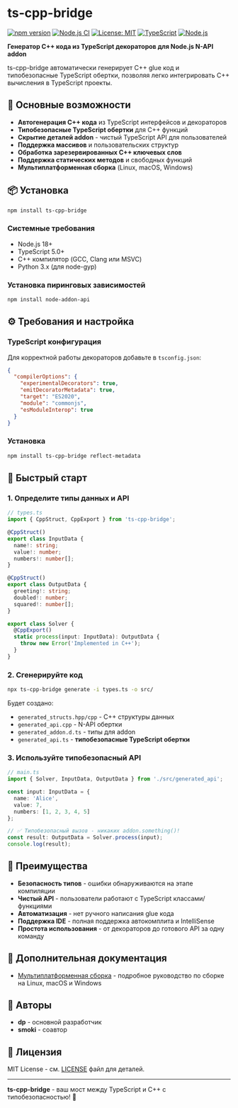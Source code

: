 # ts-cpp-bridge

[![npm version](https://badge.fury.io/js/ts-cpp-bridge.svg)](https://badge.fury.io/js/ts-cpp-bridge)
[![Node.js CI](https://github.com/ClassicDP/ts-cpp-bridge/workflows/Node.js%20CI/badge.svg)](https://github.com/ClassicDP/ts-cpp-bridge/actions)
[![License: MIT](https://img.shields.io/badge/License-MIT-yellow.svg)](https://opensource.org/licenses/MIT)
[![TypeScript](https://img.shields.io/badge/TypeScript-5.7+-blue.svg)](https://www.typescriptlang.org/)
[![Node.js](https://img.shields.io/badge/Node.js-18+-green.svg)](https://nodejs.org/)

**Генератор C++ кода из TypeScript декораторов для Node.js N-API addon**

ts-cpp-bridge автоматически генерирует C++ glue код и типобезопасные TypeScript обертки, позволяя легко интегрировать C++ вычисления в TypeScript проекты.

## 🚀 Основные возможности

- **Автогенерация C++ кода** из TypeScript интерфейсов и декораторов
- **Типобезопасные TypeScript обертки** для C++ функций
- **Скрытие деталей addon** - чистый TypeScript API для пользователей
- **Поддержка массивов** и пользовательских структур
- **Обработка зарезервированных C++ ключевых слов**
- **Поддержка статических методов** и свободных функций
- **Мультиплатформенная сборка** (Linux, macOS, Windows)

## 📦 Установка

```bash
npm install ts-cpp-bridge
```

### Системные требования

- Node.js 18+
- TypeScript 5.0+
- C++ компилятор (GCC, Clang или MSVC)
- Python 3.x (для node-gyp)

### Установка пиринговых зависимостей

```bash
npm install node-addon-api
```

## ⚙️ Требования и настройка

### TypeScript конфигурация

Для корректной работы декораторов добавьте в `tsconfig.json`:

```json
{
  "compilerOptions": {
    "experimentalDecorators": true,
    "emitDecoratorMetadata": true,
    "target": "ES2020",
    "module": "commonjs",
    "esModuleInterop": true
  }
}
```

### Установка

```bash
npm install ts-cpp-bridge reflect-metadata
```

## 🎯 Быстрый старт

### 1. Определите типы данных и API

```typescript
// types.ts
import { CppStruct, CppExport } from 'ts-cpp-bridge';

@CppStruct()
export class InputData {
  name!: string;
  value!: number;
  numbers!: number[];
}

@CppStruct()
export class OutputData {
  greeting!: string;
  doubled!: number;
  squared!: number[];
}

export class Solver {
  @CppExport()
  static process(input: InputData): OutputData {
    throw new Error('Implemented in C++');
  }
}
```

### 2. Сгенерируйте код

```bash
npx ts-cpp-bridge generate -i types.ts -o src/
```

Будет создано:

- `generated_structs.hpp/cpp` - C++ структуры данных
- `generated_api.cpp` - N-API обертки
- `generated_addon.d.ts` - типы для addon
- `generated_api.ts` - __типобезопасные TypeScript обертки__

### 3. Используйте типобезопасный API

```typescript
// main.ts
import { Solver, InputData, OutputData } from './src/generated_api';

const input: InputData = {
  name: 'Alice',
  value: 7,
  numbers: [1, 2, 3, 4, 5]
};

// ✅ Типобезопасный вызов - никаких addon.something()!
const result: OutputData = Solver.process(input);
console.log(result);
```

## 🎯 Преимущества

- **Безопасность типов** - ошибки обнаруживаются на этапе компиляции
- **Чистый API** - пользователи работают с TypeScript классами/функциями
- **Автоматизация** - нет ручного написания glue кода
- **Поддержка IDE** - полная поддержка автокомплита и IntelliSense
- **Простота использования** - от декораторов до готового API за одну команду

## 🔗 Дополнительная документация

- [Мультиплатформенная сборка](CROSS_PLATFORM.md) - подробное руководство по сборке на Linux, macOS и Windows

## 👥 Авторы

- **dp** - основной разработчик
- **smoki** - соавтор

## 📄 Лицензия

MIT License - см. [LICENSE](LICENSE) файл для деталей.

---

**ts-cpp-bridge** - ваш мост между TypeScript и C++ с типобезопасностью! 🌉
